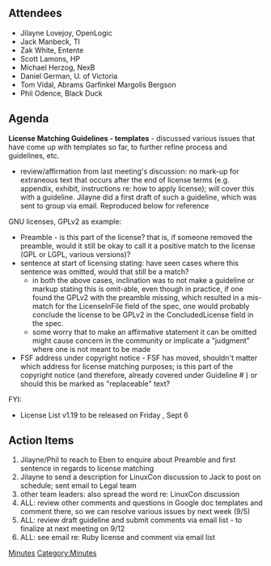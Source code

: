 ## Attendees

  - Jilayne Lovejoy, OpenLogic
  - Jack Manbeck, TI
  - Zak White, Entente
  - Scott Lamons, HP
  - Michael Herzog, NexB
  - Daniel German, U. of Victoria
  - Tom Vidal, Abrams Garfinkel Margolis Bergson
  - Phil Odence, Black Duck

## Agenda

**License Matching Guidelines - templates** - discussed various issues
that have come up with templates so far, to further refine process and
guidelines, etc.

  - review/affirmation from last meeting's discussion: no mark-up for
    extraneous text that occurs after the end of license terms (e.g.
    appendix, exhibit, instructions re: how to apply license); will
    cover this with a guideline. Jilayne did a first draft of such a
    guideline, which was sent to group via email. Reproduced below for
    reference

GNU licenses, GPLv2 as example:

  - Preamble - is this part of the license? that is, if someone removed
    the preamble, would it still be okay to call it a positive match to
    the license (GPL or LGPL, various versions)?
  - sentence at start of licensing stating: have seen cases where this
    sentence was omitted, would that still be a match?
      - in both the above cases, inclination was to not make a guideline
        or markup stating this is omit-able, even though in practice, if
        one found the GPLv2 with the preamble missing, which resulted in
        a mis-match for the LicenseInFile field of the spec, one would
        probably conclude the license to be GPLv2 in the
        ConcludedLicense field in the spec.
      - some worry that to make an affirmative statement it can be
        omitted might cause concern in the community or implicate a
        "judgment" where one is not meant to be made
  - FSF address under copyright notice - FSF has moved, shouldn't matter
    which address for license matching purposes; is this part of the
    copyright notice (and therefore, already covered under Guideline \#
    ) or should this be marked as "replaceable" text?

FYI:

  - License List v1.19 to be released on Friday , Sept 6

## Action Items

1.  Jilayne/Phil to reach to Eben to enquire about Preamble and first
    sentence in regards to license matching
2.  Jilayne to send a description for LinuxCon discussion to Jack to
    post on schedule; sent email to Legal team
3.  other team leaders: also spread the word re: LinuxCon discussion
4.  ALL: review other comments and questions in Google doc templates and
    comment there, so we can resolve various issues by next week (9/5)
5.  ALL: review draft guideline and submit comments via email list - to
    finalize at next meeting on 9/12
6.  ALL: see email re: Ruby license and comment via email list

[Minutes](Category:Legal "wikilink")
[Category:Minutes](Category:Minutes "wikilink")
